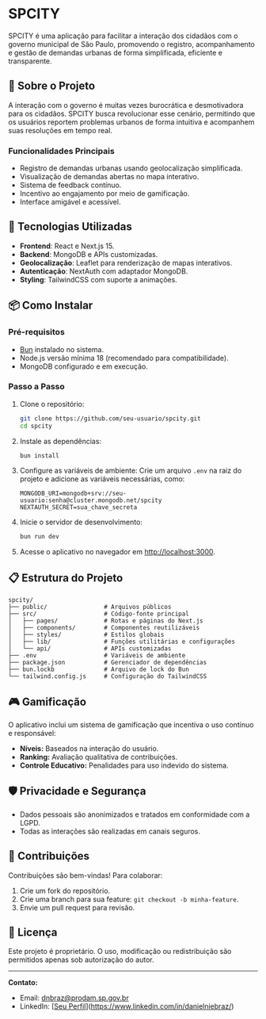 # SPCITY

SPCITY é uma aplicação para facilitar a interação dos cidadãos com o governo municipal de São Paulo, promovendo o registro, acompanhamento e gestão de demandas urbanas de forma simplificada, eficiente e transparente.

## 📜 Sobre o Projeto

A interação com o governo é muitas vezes burocrática e desmotivadora para os cidadãos. SPCITY busca revolucionar esse cenário, permitindo que os usuários reportem problemas urbanos de forma intuitiva e acompanhem suas resoluções em tempo real. 

### Funcionalidades Principais
- Registro de demandas urbanas usando geolocalização simplificada.
- Visualização de demandas abertas no mapa interativo.
- Sistema de feedback contínuo.
- Incentivo ao engajamento por meio de gamificação.
- Interface amigável e acessível.

## 🚀 Tecnologias Utilizadas

- **Frontend**: React e Next.js 15.
- **Backend**: MongoDB e APIs customizadas.
- **Geolocalização**: Leaflet para renderização de mapas interativos.
- **Autenticação**: NextAuth com adaptador MongoDB.
- **Styling**: TailwindCSS com suporte a animações.

## 📦 Como Instalar

### Pré-requisitos
- [Bun](https://bun.sh/) instalado no sistema.
- Node.js versão mínima 18 (recomendado para compatibilidade).
- MongoDB configurado e em execução.

### Passo a Passo

1. Clone o repositório:
    ```bash
    git clone https://github.com/seu-usuario/spcity.git
    cd spcity
    ```

2. Instale as dependências:
    ```bash
    bun install
    ```

3. Configure as variáveis de ambiente:
    Crie um arquivo `.env` na raiz do projeto e adicione as variáveis necessárias, como:
    ```env
    MONGODB_URI=mongodb+srv://seu-usuario:senha@cluster.mongodb.net/spcity
    NEXTAUTH_SECRET=sua_chave_secreta
    ```

4. Inicie o servidor de desenvolvimento:
    ```bash
    bun run dev
    ```

5. Acesse o aplicativo no navegador em [http://localhost:3000](http://localhost:3000).

## 📋 Estrutura do Projeto

```
spcity/
├── public/                # Arquivos públicos
├── src/                   # Código-fonte principal
│   ├── pages/             # Rotas e páginas do Next.js
│   ├── components/        # Componentes reutilizáveis
│   ├── styles/            # Estilos globais
│   ├── lib/               # Funções utilitárias e configurações
│   └── api/               # APIs customizadas
├── .env                   # Variáveis de ambiente
├── package.json           # Gerenciador de dependências
├── bun.lockb              # Arquivo de lock do Bun
└── tailwind.config.js     # Configuração do TailwindCSS
```

## 🎮 Gamificação

O aplicativo inclui um sistema de gamificação que incentiva o uso contínuo e responsável:
- **Níveis:** Baseados na interação do usuário.
- **Ranking:** Avaliação qualitativa de contribuições.
- **Controle Educativo:** Penalidades para uso indevido do sistema.

## 🛡️ Privacidade e Segurança

- Dados pessoais são anonimizados e tratados em conformidade com a LGPD.
- Todas as interações são realizadas em canais seguros.

## 🤝 Contribuições

Contribuições são bem-vindas! Para colaborar:
1. Crie um fork do repositório.
2. Crie uma branch para sua feature: `git checkout -b minha-feature`.
3. Envie um pull request para revisão.

## 📝 Licença

Este projeto é proprietário. O uso, modificação ou redistribuição são permitidos apenas sob autorização do autor.

---

**Contato:**
- Email: dnbraz@prodam.sp.gov.br
- LinkedIn: [[Seu Perfil](https://www.linkedin.com/in/seu-perfil/)](https://www.linkedin.com/in/danielniebraz/)
